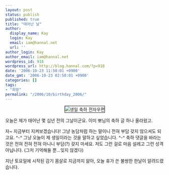 ```yaml
---
layout: post
status: publish
published: true
title: "태어난 날"
author:
  display_name: Kay
  login: Kay
  email: iam@hannal.net
  url: ''
author_login: Kay
author_email: iam@hannal.net
wordpress_id: 918
wordpress_url: http://blog.hannal.com/?p=918
date: '2006-10-23 11:50:01 +0900'
date_gmt: '2006-10-23 02:50:01 +0900'
categories: []
tags:
- "희망"
permalink: "/2006/10/birthday_2006/"
---
```

<p style="text-align: center;"><img src="http://blog.hannal.com/download/happy_birthday_to_me.png" alt="생일 축하 전자우편" style="border: 1px solid #000;" /></p>
<p>오늘은 제가 태어난 몇 십년 전의 그날이군요. 이미 뽀님의 축하 글 하나 올라왔고.</p>
<p>자~ 지금부터 지켜보겠습니다! 그냥 농담처럼 하는 말이니 전혀 부담 갖지 않으셔도 되고요. ^-^ 그냥 오늘이 제 생일이라는 것을 말하고 싶었습니다. ^-^ 축하 댓글을 바라는 것은 전혀 전혀 전혀 아니니 부담(?) 갖지 마세요. 저도 그런 걸로 마음 설레고 그런 성격 아닙니다. (그저 기억해둘 뿐...잊지 않겠다)</p>
<p>지난 토요일에 시작된 감기 몸살로 지금까지 앓아, 오늘 휴가 쓴 불쌍한 한날이 알려드렸습니다.</p>
